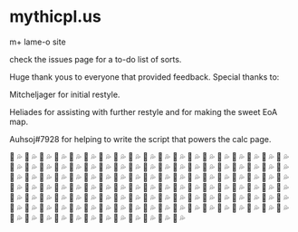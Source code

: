# mythicpl.us
m+ lame-o site

check the issues page for a to-do list of sorts.

Huge thank yous to everyone that provided feedback.
Special thanks to: 

  Mitcheljager for initial restyle.
  
  Heliades for assisting with further restyle and for making the sweet EoA map.
  
  Auhsoj\#7928 for helping to write the script that powers the calc page.


:eggplant: :sweat_drops: :eggplant: :sweat_drops: :eggplant: :sweat_drops: :eggplant: :sweat_drops: :eggplant: :sweat_drops: :eggplant: :sweat_drops: :eggplant: :sweat_drops: :eggplant: :sweat_drops: :eggplant: :sweat_drops: :eggplant: :sweat_drops: :eggplant: :sweat_drops: :eggplant: :sweat_drops: :eggplant: :sweat_drops: :eggplant: :sweat_drops: :eggplant: :sweat_drops: :eggplant: :sweat_drops: :eggplant: :sweat_drops: :eggplant: :sweat_drops: :eggplant: :sweat_drops: :eggplant: :sweat_drops: :eggplant: :sweat_drops: :eggplant: :sweat_drops: :eggplant: :sweat_drops: :eggplant: :sweat_drops: :eggplant: :sweat_drops: :eggplant: :sweat_drops: :eggplant: :sweat_drops: :eggplant: :sweat_drops: :eggplant: :sweat_drops: :eggplant: :sweat_drops: :eggplant: :sweat_drops: :eggplant: :sweat_drops: :eggplant: :sweat_drops: :eggplant: :sweat_drops: :eggplant: :sweat_drops: :eggplant: :sweat_drops: :eggplant: :sweat_drops: :eggplant: :sweat_drops: :eggplant: :sweat_drops: :eggplant: :sweat_drops: :eggplant: :sweat_drops: :eggplant: :sweat_drops: :eggplant: :sweat_drops: :eggplant: :sweat_drops: :eggplant: :sweat_drops: :eggplant: :sweat_drops: :eggplant: :sweat_drops: :eggplant: :sweat_drops: :eggplant: :sweat_drops: :eggplant: :sweat_drops: :eggplant: :sweat_drops: :eggplant: :sweat_drops: :eggplant: :sweat_drops: :eggplant: :sweat_drops: :eggplant: :sweat_drops: :eggplant: :sweat_drops: :eggplant: :sweat_drops: :eggplant: :sweat_drops: :eggplant: :sweat_drops: :eggplant: :sweat_drops: :eggplant: :sweat_drops: :eggplant: :sweat_drops: :eggplant: :sweat_drops: :eggplant: :sweat_drops: :eggplant: :sweat_drops: :eggplant: :sweat_drops: :eggplant: :sweat_drops: :eggplant: :sweat_drops: :eggplant: :sweat_drops: :eggplant: :sweat_drops: :eggplant: :sweat_drops: :eggplant: :sweat_drops: :eggplant: :sweat_drops: :eggplant: :sweat_drops: :eggplant: :sweat_drops: :eggplant: :sweat_drops: :eggplant: :sweat_drops: :eggplant: :sweat_drops: :eggplant: :sweat_drops: :eggplant: :sweat_drops: :eggplant: :sweat_drops: :eggplant: :sweat_drops: :eggplant: :sweat_drops: :eggplant: :sweat_drops: :eggplant: :sweat_drops: :eggplant: :sweat_drops: :eggplant: :sweat_drops: :eggplant: :sweat_drops: :eggplant: :sweat_drops: :eggplant: :sweat_drops: :eggplant: :sweat_drops: :eggplant: :sweat_drops: :eggplant: :sweat_drops: :eggplant: :sweat_drops: :eggplant: :sweat_drops: :eggplant: :sweat_drops: :eggplant: :sweat_drops: :eggplant: :sweat_drops: :eggplant: :sweat_drops: :eggplant: :sweat_drops: :eggplant: :sweat_drops: :eggplant: :sweat_drops: :eggplant: :sweat_drops: :eggplant: :sweat_drops: :eggplant: :sweat_drops: :eggplant: :sweat_drops: :eggplant: :sweat_drops: :eggplant: :sweat_drops: :eggplant: :sweat_drops: :eggplant: :sweat_drops: :eggplant: :sweat_drops: :eggplant: :sweat_drops: :eggplant: :sweat_drops: :eggplant: :sweat_drops: :eggplant: :sweat_drops: :eggplant: :sweat_drops: :eggplant: :sweat_drops: :eggplant: :sweat_drops: :eggplant: :sweat_drops: :eggplant: :sweat_drops: :eggplant: :sweat_drops: :eggplant: :sweat_drops: :eggplant: :sweat_drops: :eggplant: :sweat_drops: :eggplant: :sweat_drops: :eggplant: :sweat_drops:
